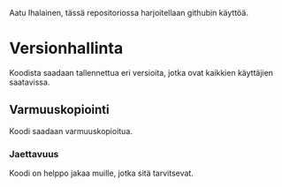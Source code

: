 Aatu Ihalainen, tässä repositoriossa harjoitellaan githubin käyttöä.

# Versionhallinta
Koodista saadaan tallennettua eri versioita, jotka ovat kaikkien käyttäjien saatavissa.
## Varmuuskopiointi
Koodi saadaan varmuuskopioitua.
### Jaettavuus
Koodi on helppo jakaa muille, jotka sitä tarvitsevat.

